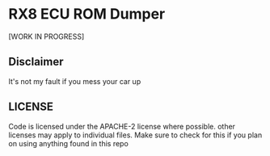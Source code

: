 # RX8 ECU ROM Dumper

[WORK IN PROGRESS]

## Disclaimer

It's not my fault if you mess your car up

## LICENSE

Code is licensed under the APACHE-2 license where possible.
other licenses may apply to individual files. Make sure to check
for this if you plan on using anything found in this repo
